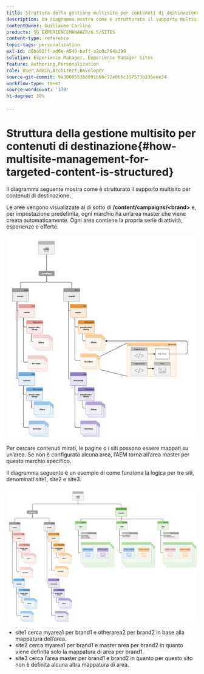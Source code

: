 ```yaml
---
title: Struttura della gestione multisito per contenuti di destinazione
description: Un diagramma mostra come è strutturato il supporto multisito per contenuti mirati
contentOwner: Guillaume Carlino
products: SG_EXPERIENCEMANAGER/6.5/SITES
content-type: reference
topic-tags: personalization
exl-id: d8ba91ff-ad6e-4540-baff-a2c0c764a299
solution: Experience Manager, Experience Manager Sites
feature: Authoring,Personalization
role: User,Admin,Architect,Developer
source-git-commit: 9a3008553b8091b66c72e0b6c317573b235eee24
workflow-type: tm+mt
source-wordcount: '179'
ht-degree: 38%

---
```


# Struttura della gestione multisito per contenuti di destinazione{#how-multisite-management-for-targeted-content-is-structured}

Il diagramma seguente mostra come è strutturato il supporto multisito per contenuti di destinazione.

Le aree vengono visualizzate al di sotto di **/content/campaigns/&lt;brand>** e, per impostazione predefinita, ogni marchio ha un’area master che viene creata automaticamente. Ogni area contiene la propria serie di attività, esperienze e offerte.

![chlimage_1-268](assets/chlimage_1-268.png)

Per cercare contenuti mirati, le pagine o i siti possono essere mappati su un’area. Se non è configurata alcuna area, l’AEM torna all’area master per questo marchio specifico.

Il diagramma seguente è un esempio di come funziona la logica per tre siti, denominati site1, site2 e site3.

![chlimage_1-269](assets/chlimage_1-269.png)

* site1 cerca myarea1 per brand1 e otherarea2 per brand2 in base alla mappatura dell’area.
* site2 cerca myarea1 per brand1 e master area per brand2 in quanto viene definita solo la mappatura di area per brand1.
* site3 cerca l’area master per brand1 e brand2 in quanto per questo sito non è definita alcuna altra mappatura di area.
